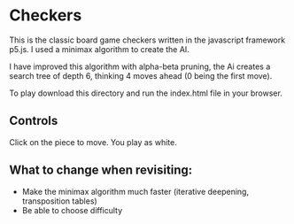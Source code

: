 # Checkers
This is the classic board game checkers written in the javascript framework p5.js. I used a minimax algorithm to create the AI. 

I have improved this algorithm with alpha-beta pruning, the Ai creates a search tree of depth 6, thinking 4 moves ahead (0 being the first move).

To play download this directory and run the index.html file in your browser.

## Controls
Click on the piece to move. You play as white.

## What to change when revisiting:
- Make the minimax algorithm much faster (iterative deepening, transposition tables)
- Be able to choose difficulty
